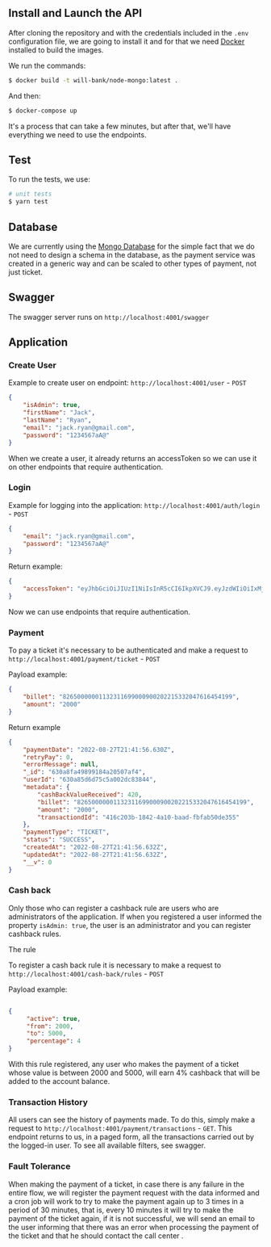 ## Install and Launch the API

After cloning the repository and with the credentials included in the `.env` configuration file, we are going to install it and for that we need [Docker](https://www.docker.com) installed to build the images.

We run the commands:

```bash
$ docker build -t will-bank/node-mongo:latest .
```

And then:

```bash
$ docker-compose up
```

It's a process that can take a few minutes, but after that, we'll have everything we need to use the endpoints.

## Test
To run the tests, we use:

```bash
# unit tests
$ yarn test
```

## Database

We are currently using the [Mongo Database](https://www.mongodb.com/pt-br) for the simple fact that we do not need to design a schema in the database, as the payment service was created in a generic way and can be scaled to other types of payment, not just ticket.

## Swagger

The swagger server runs on `http://localhost:4001/swagger`

## Application

### Create User

Example to create user on endpoint: `http://localhost:4001/user` - `POST`
```json
{
    "isAdmin": true,
    "firstName": "Jack",
    "lastName": "Ryan",
    "email": "jack.ryan@gmail.com",
    "password": "1234567aA@"
}
```

When we create a user, it already returns an accessToken so we can use it on other endpoints that require authentication.

### Login

Example for logging into the application: `http://localhost:4001/auth/login` - `POST`
```json
{
    "email": "jack.ryan@gmail.com",
    "password": "1234567aA@"
}
```

Return example:

```json
{
    "accessToken": "eyJhbGciOiJIUzI1NiIsInR5cCI6IkpXVCJ9.eyJzdWIiOiIxMjM0NTY3ODkwIiwibmFtZSI6IkpvaG4gRG9lIiwiaWF0IjoxNTE2MjM5MDIyfQ.SflKxwRJSMeKKF2QT4fwpMeJf36POk6yJV_adQssw5c"
}
```

Now we can use endpoints that require authentication.

### Payment

To pay a ticket it's necessary to be authenticated and make a request to `http://localhost:4001/payment/ticket` - `POST`

Payload example:

```json
{
    "billet": "82650000001132311699000900202215332047616454199",
    "amount": "2000"
}
```

Return example

```json
{
    "paymentDate": "2022-08-27T21:41:56.630Z",
    "retryPay": 0,
    "errorMessage": null,
    "_id": "630a8fa49899184a20507af4",
    "userId": "630a85d6d75c5a002dc83844",
    "metadata": {
        "cashBackValueReceived": 420,
        "billet": "82650000001132311699000900202215332047616454199",
        "amount": "2000",
        "transactiondId": "416c203b-1842-4a10-baad-fbfab50de355"
    },
    "paymentType": "TICKET",
    "status": "SUCCESS",
    "createdAt": "2022-08-27T21:41:56.632Z",
    "updatedAt": "2022-08-27T21:41:56.632Z",
    "__v": 0
}
```

### Cash back
Only those who can register a cashback rule are users who are administrators of the application. If when you registered a user informed the property `isAdmin: true`, the user is an administrator and you can register cashback rules.

The rule

To register a cash back rule it is necessary to make a request to `http://localhost:4001/cash-back/rules` - `POST`

Payload example:

```json

{
     "active": true,
     "from": 2000,
     "to": 5000,
     "percentage": 4
}
```

With this rule registered, any user who makes the payment of a ticket whose value is between 2000 and 5000, will earn 4% cashback that will be added to the account balance.

### Transaction History

All users can see the history of payments made. To do this, simply make a request to `http://localhost:4001/payment/transactions` - `GET`.
This endpoint returns to us, in a paged form, all the transactions carried out by the logged-in user. To see all available filters, see swagger.

### Fault Tolerance
When making the payment of a ticket, in case there is any failure in the entire flow, we will register the payment request with the data informed and a cron job will work to try to make the payment again up to 3 times in a period of 30 minutes, that is, every 10 minutes it will try to make the payment of the ticket again, if it is not successful, we will send an email to the user informing that there was an error when processing the payment of the ticket and that he should contact the call center .

